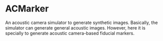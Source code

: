 # ACMarker
An acoustic camera simulator to generate synthetic images. 
Basically, the simulator can generate general acoustic images. 
However, here it is specially to generate acoustic camera-based fiducial markers.
